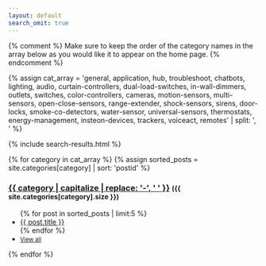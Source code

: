 ```yaml
---
layout: default
search_omit: true
---
```


{% comment %}
  Make sure to keep the order of the category names in the
  array below as you would like it to appear on the home page.
{% endcomment %}

{% assign cat_array = 'general, application, hub, troubleshoot, chatbots, lighting, audio, curtain-controllers, dual-load-switches, in-wall-dimmers, outlets, switches, color-controllers, cameras, motion-sensors, multi-sensors, open-close-sensors, range-extender, shock-sensors, sirens, door-locks, smoke-co-detectors, water-sensor, universal-sensors, thermostats, energy-management, insteon-devices, trackers, voiceact, remotes' | split: ', '  %}

{% include search-results.html %}

<div id="content-container">
  <div class="row">
  {% for category in cat_array %}
    {% assign sorted_posts = site.categories[category] | sort: 'postid' %}
    <div class="col-md-6">
      <h3 id="{{category | uri_escape | downcase }}"><a href="{{ site.baseurl}}/{{ category }}/">{{ category | capitalize | replace: '-', ' ' }}</a> <small>({{ site.categories[category].size }})</small></h3>
      <ul class="page-title-list">
        {% for post in sorted_posts | limit:5 %}
          <li><a href="{{ site.baseurl }}{{ post.url }}">{{ post.title }}</a></li>
        {% endfor %}
        <li class="view-all"><a href="{{ site.baseurl}}/{{ category }}/"><small>View all</small></a></li>
      </ul>
    </div>
  {% endfor %}
  </div>
</div>